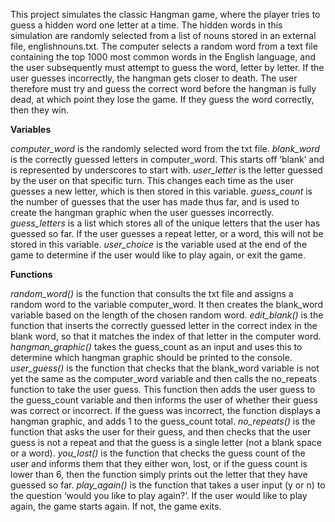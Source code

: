 This project simulates the classic Hangman game, where the player tries to guess a hidden word one letter at a time. 
The hidden words in this simulation are randomly selected from a list of nouns stored in an external file, englishnouns.txt. 
The computer selects a random word from a text file containing the top 1000 most common words in the English language, and the user subsequently must attempt to guess the word, letter by letter. 
If the user guesses incorrectly, the hangman gets closer to death. 
The user therefore must try and guess the correct word before the hangman is fully dead, at which point they lose the game. If they guess the word correctly, then they win.


**Variables**

*computer_word* is the randomly selected word from the txt file. 
*blank_word* is the correctly guessed letters in computer_word. This starts off ‘blank’ and is represented by underscores to start with.
*user_letter* is the letter guessed by the user on that specific turn. This changes each time as the user guesses a new letter, which is then stored in this variable.
*guess_count* is the number of guesses that the user has made thus far, and is used to create the hangman graphic when the user guesses incorrectly.
*guess_letters* is a list which stores all of the unique letters that the user has guessed so far. If the user guesses a repeat letter, or a word, this will not be stored in this variable.
*user_choice* is the variable used at the end of the game to determine if the user would like to play again, or exit the game.


**Functions**

*random_word()* is the function that consults the txt file and assigns a random word to the variable computer_word. It then creates the blank_word variable based on the length of the chosen random word.
*edit_blank()* is the function that inserts the correctly guessed letter in the correct index in the blank word, so that it matches the index of that letter in the computer word.
*hangman_graphic()* takes the guess_count as an input and uses this to determine which hangman graphic should be printed to the console.
*user_guess()* is the function that checks that the blank_word variable is not yet the same as the computer_word  variable and then calls the no_repeats function to take the user guess. 
This function then adds the user guess to the guess_count variable and then informs the user of whether their guess was correct or incorrect. If the guess was incorrect, the function displays a hangman graphic, and adds 1 to the guess_count total. 
*no_repeats()* is the function that asks the user for their guess, and then checks that the user guess is not a repeat and that the guess is a single letter (not a blank space or a word).
*you_lost()* is the function that checks the guess count of the user and informs them that they either won, lost, or if the guess count is lower than 6, then the function simply prints out the letter that they have guessed so far. 
*play_again()* is the function that takes a user input (y or n) to the question ‘would you like to play again?’. If the user would like to play again, the game starts again. If not, the game exits. 
